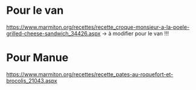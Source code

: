 

# Pour le van
https://www.marmiton.org/recettes/recette_croque-monsieur-a-la-poele-grilled-cheese-sandwich_34426.aspx
-> à modifier pour le van !!!

# Pour Manue
https://www.marmiton.org/recettes/recette_pates-au-roquefort-et-brocolis_21043.aspx
